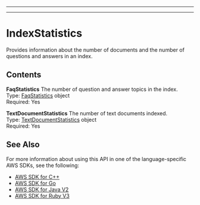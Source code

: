 --------

--------

# IndexStatistics<a name="API_IndexStatistics"></a>

Provides information about the number of documents and the number of questions and answers in an index\.

## Contents<a name="API_IndexStatistics_Contents"></a>

 **FaqStatistics**   <a name="Kendra-Type-IndexStatistics-FaqStatistics"></a>
The number of question and answer topics in the index\.  
Type: [FaqStatistics](API_FaqStatistics.md) object  
Required: Yes

 **TextDocumentStatistics**   <a name="Kendra-Type-IndexStatistics-TextDocumentStatistics"></a>
The number of text documents indexed\.  
Type: [TextDocumentStatistics](API_TextDocumentStatistics.md) object  
Required: Yes

## See Also<a name="API_IndexStatistics_SeeAlso"></a>

For more information about using this API in one of the language\-specific AWS SDKs, see the following:
+  [AWS SDK for C\+\+](https://docs.aws.amazon.com/goto/SdkForCpp/kendra-2019-02-03/IndexStatistics) 
+  [AWS SDK for Go](https://docs.aws.amazon.com/goto/SdkForGoV1/kendra-2019-02-03/IndexStatistics) 
+  [AWS SDK for Java V2](https://docs.aws.amazon.com/goto/SdkForJavaV2/kendra-2019-02-03/IndexStatistics) 
+  [AWS SDK for Ruby V3](https://docs.aws.amazon.com/goto/SdkForRubyV3/kendra-2019-02-03/IndexStatistics) 